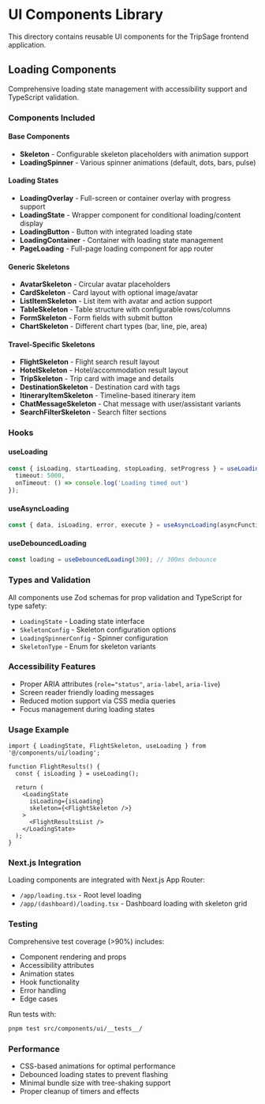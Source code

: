 # UI Components Library

This directory contains reusable UI components for the TripSage frontend application.

## Loading Components

Comprehensive loading state management with accessibility support and TypeScript validation.

### Components Included

#### Base Components
- **Skeleton** - Configurable skeleton placeholders with animation support
- **LoadingSpinner** - Various spinner animations (default, dots, bars, pulse)

#### Loading States
- **LoadingOverlay** - Full-screen or container overlay with progress support
- **LoadingState** - Wrapper component for conditional loading/content display
- **LoadingButton** - Button with integrated loading state
- **LoadingContainer** - Container with loading state management
- **PageLoading** - Full-page loading component for app router

#### Generic Skeletons
- **AvatarSkeleton** - Circular avatar placeholders
- **CardSkeleton** - Card layout with optional image/avatar
- **ListItemSkeleton** - List item with avatar and action support
- **TableSkeleton** - Table structure with configurable rows/columns
- **FormSkeleton** - Form fields with submit button
- **ChartSkeleton** - Different chart types (bar, line, pie, area)

#### Travel-Specific Skeletons
- **FlightSkeleton** - Flight search result layout
- **HotelSkeleton** - Hotel/accommodation result layout
- **TripSkeleton** - Trip card with image and details
- **DestinationSkeleton** - Destination card with tags
- **ItineraryItemSkeleton** - Timeline-based itinerary item
- **ChatMessageSkeleton** - Chat message with user/assistant variants
- **SearchFilterSkeleton** - Search filter sections

### Hooks

#### useLoading
```typescript
const { isLoading, startLoading, stopLoading, setProgress } = useLoading({
  timeout: 5000,
  onTimeout: () => console.log('Loading timed out')
});
```

#### useAsyncLoading
```typescript
const { data, isLoading, error, execute } = useAsyncLoading(asyncFunction);
```

#### useDebouncedLoading
```typescript
const loading = useDebouncedLoading(300); // 300ms debounce
```

### Types and Validation

All components use Zod schemas for prop validation and TypeScript for type safety:

- `LoadingState` - Loading state interface
- `SkeletonConfig` - Skeleton configuration options  
- `LoadingSpinnerConfig` - Spinner configuration
- `SkeletonType` - Enum for skeleton variants

### Accessibility Features

- Proper ARIA attributes (`role="status"`, `aria-label`, `aria-live`)
- Screen reader friendly loading messages
- Reduced motion support via CSS media queries
- Focus management during loading states

### Usage Example

```tsx
import { LoadingState, FlightSkeleton, useLoading } from '@/components/ui/loading';

function FlightResults() {
  const { isLoading } = useLoading();
  
  return (
    <LoadingState
      isLoading={isLoading}
      skeleton={<FlightSkeleton />}
    >
      <FlightResultsList />
    </LoadingState>
  );
}
```

### Next.js Integration

Loading components are integrated with Next.js App Router:

- `/app/loading.tsx` - Root level loading
- `/app/(dashboard)/loading.tsx` - Dashboard loading with skeleton grid

### Testing

Comprehensive test coverage (>90%) includes:
- Component rendering and props
- Accessibility attributes
- Animation states
- Hook functionality
- Error handling
- Edge cases

Run tests with:
```bash
pnpm test src/components/ui/__tests__/
```

### Performance

- CSS-based animations for optimal performance
- Debounced loading states to prevent flashing
- Minimal bundle size with tree-shaking support
- Proper cleanup of timers and effects